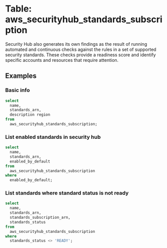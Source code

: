 # Table: aws_securityhub_standards_subscription

Security Hub also generates its own findings as the result of running automated and continuous checks against the rules in a set of supported security standards. These checks provide a readiness score and identify specific accounts and resources that require attention.

## Examples

### Basic info

```sql
select
  name,
  standards_arn,
  description region
from
  aws_securityhub_standards_subscription;
```


### List enabled standards in security hub

```sql
select
  name,
  standards_arn,
  enabled_by_default
from
  aws_securityhub_standards_subscription
where
  enabled_by_default;
```


### List standards where standard status is not ready

```sql
select
  name,
  standards_arn,
  standards_subscription_arn,
  standards_status
from
  aws_securityhub_standards_subscription
where
  standards_status <> 'READY';
```